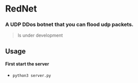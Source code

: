# **RedNet**

### A UDP DDos botnet that you can flood udp packets.
> Is under development

## Usage

#### First start the server
- ``` python3 server.py ```

